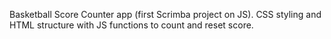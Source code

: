 Basketball Score Counter app (first Scrimba project on JS).
CSS styling and HTML structure with JS functions to count and reset score.
